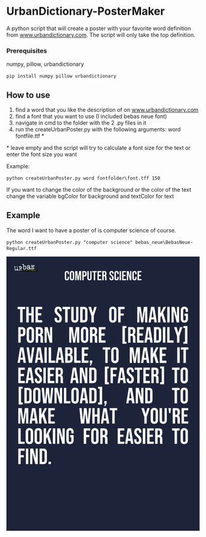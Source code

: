 # UrbanDictionary-PosterMaker
A python script that will create a poster with your favorite word definition from www.urbandictionary.com. The script will only take the top definition.
### Prerequisites
numpy, pillow, urbandictionary
```
pip install numpy pillow urbandictionary
```
## How to use
1. find a word that you like the description of on www.urbandictionary.com
2. find a font that you want to use (I included bebas neue font)
3. navigate in cmd to the folder with the 2 .py files in it
4. run the createUrbanPoster.py with the following arguments: word fontfile.ttf *

\* leave empty and the script will try to calculate a font size for the text or enter the font size you want

Example:
```
python createUrbanPoster.py word fontfolder\font.tff 150
```
If you want to change the color of the background or the color of the text change the variable bgColor for background and textColor for text

## Example
The word I want to have a poster of is computer science of course.

```
python createUrbanPoster.py "computer science" bebas_neue\BebasNeue-Regular.ttf
```

![](Poster.png)
